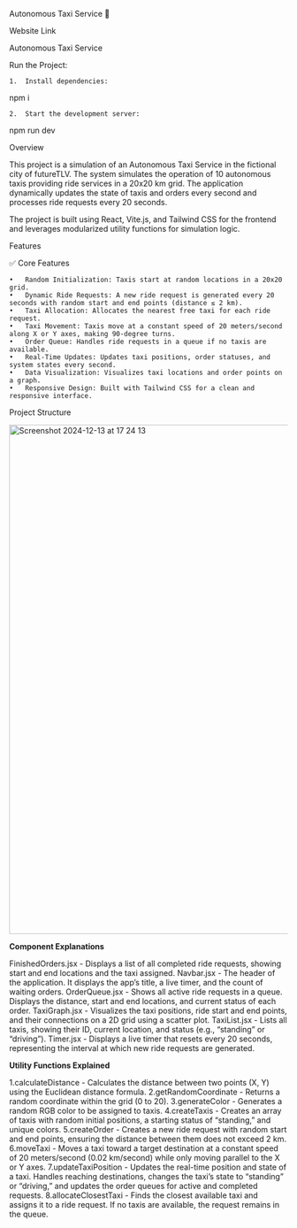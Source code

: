 Autonomous Taxi Service 🚖

Website Link

Autonomous Taxi Service

Run the Project:

	1.	Install dependencies:

npm i


	2.	Start the development server:

npm run dev

Overview

This project is a simulation of an Autonomous Taxi Service in the fictional city of futureTLV. The system simulates the operation of 10 autonomous taxis providing ride services in a 20x20 km grid. The application dynamically updates the state of taxis and orders every second and processes ride requests every 20 seconds.

The project is built using React, Vite.js, and Tailwind CSS for the frontend and leverages modularized utility functions for simulation logic.

Features

✅ Core Features

	•	Random Initialization: Taxis start at random locations in a 20x20 grid.
	•	Dynamic Ride Requests: A new ride request is generated every 20 seconds with random start and end points (distance ≤ 2 km).
	•	Taxi Allocation: Allocates the nearest free taxi for each ride request.
	•	Taxi Movement: Taxis move at a constant speed of 20 meters/second along X or Y axes, making 90-degree turns.
	•	Order Queue: Handles ride requests in a queue if no taxis are available.
	•	Real-Time Updates: Updates taxi positions, order statuses, and system states every second.
	•	Data Visualization: Visualizes taxi locations and order points on a graph.
	•	Responsive Design: Built with Tailwind CSS for a clean and responsive interface.

Project Structure

<img width="921" alt="Screenshot 2024-12-13 at 17 24 13" src="https://github.com/user-attachments/assets/f4aad32b-4420-4497-b018-ea4a5a3137c2" />


**Component Explanations**

FinishedOrders.jsx - Displays a list of all completed ride requests, showing start and end locations and the taxi assigned.
Navbar.jsx - The header of the application. It displays the app’s title, a live timer, and the count of waiting orders.
OrderQueue.jsx - Shows all active ride requests in a queue. Displays the distance, start and end locations, and current status of each order.
TaxiGraph.jsx - Visualizes the taxi positions, ride start and end points, and their connections on a 2D grid using a scatter plot.
TaxiList.jsx - Lists all taxis, showing their ID, current location, and status (e.g., “standing” or “driving”).
Timer.jsx - Displays a live timer that resets every 20 seconds, representing the interval at which new ride requests are generated.

**Utility Functions Explained**

1.calculateDistance - Calculates the distance between two points (X, Y) using the Euclidean distance formula.
2.getRandomCoordinate - Returns a random coordinate within the grid (0 to 20).
3.generateColor - Generates a random RGB color to be assigned to taxis.
4.createTaxis - Creates an array of taxis with random initial positions, a starting status of “standing,” and unique colors.
5.createOrder - Creates a new ride request with random start and end points, ensuring the distance between them does not exceed 2 km.
6.moveTaxi - Moves a taxi toward a target destination at a constant speed of 20 meters/second (0.02 km/second) while only moving parallel to the X or Y axes.
7.updateTaxiPosition - Updates the real-time position and state of a taxi. Handles reaching destinations, changes the taxi’s state to “standing” or “driving,” and updates the order queues for active and completed requests.
8.allocateClosestTaxi - Finds the closest available taxi and assigns it to a ride request. If no taxis are available, the request remains in the queue.


